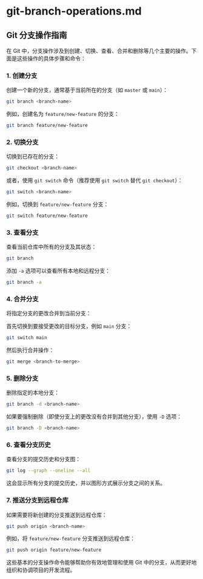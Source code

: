 # git-branch-operations.md

## Git 分支操作指南

在 Git 中，分支操作涉及到创建、切换、查看、合并和删除等几个主要的操作。下面是这些操作的具体步骤和命令：

### 1. 创建分支

创建一个新的分支，通常基于当前所在的分支（如 `master` 或 `main`）：

```bash
git branch <branch-name>
```

例如，创建名为 `feature/new-feature` 的分支：

```bash
git branch feature/new-feature
```

### 2. 切换分支

切换到已存在的分支：

```bash
git checkout <branch-name>
```

或者，使用 `git switch` 命令（推荐使用 `git switch` 替代 `git checkout`）：

```bash
git switch <branch-name>
```

例如，切换到 `feature/new-feature` 分支：

```bash
git switch feature/new-feature
```

### 3. 查看分支

查看当前仓库中所有的分支及其状态：

```bash
git branch
```

添加 `-a` 选项可以查看所有本地和远程分支：

```bash
git branch -a
```

### 4. 合并分支

将指定分支的更改合并到当前分支：

首先切换到要接受更改的目标分支，例如 `main` 分支：

```bash
git switch main
```

然后执行合并操作：

```bash
git merge <branch-to-merge>
```

### 5. 删除分支

删除指定的本地分支：

```bash
git branch -d <branch-name>
```

如果要强制删除（即使分支上的更改没有合并到其他分支），使用 `-D` 选项：

```bash
git branch -D <branch-name>
```

### 6. 查看分支历史

查看分支的提交历史和分支图：

```bash
git log --graph --oneline --all
```

这会显示所有分支的提交历史，并以图形方式展示分支之间的关系。

### 7. 推送分支到远程仓库

如果需要将新创建的分支推送到远程仓库：

```bash
git push origin <branch-name>
```

例如，将 `feature/new-feature` 分支推送到远程仓库：

```bash
git push origin feature/new-feature
```

这些基本的分支操作命令能够帮助你有效地管理和使用 Git 中的分支，从而更好地组织和协调项目的开发流程。